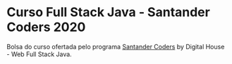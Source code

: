 # Curso Full Stack Java - Santander Coders 2020
<p>Bolsa do curso ofertada pelo programa <a href="https://www.becas-santander.com/pt-BR/program/santandercodersjava2020" target="_blank">Santander Coders</a> by Digital House - Web Full Stack Java.</p>

